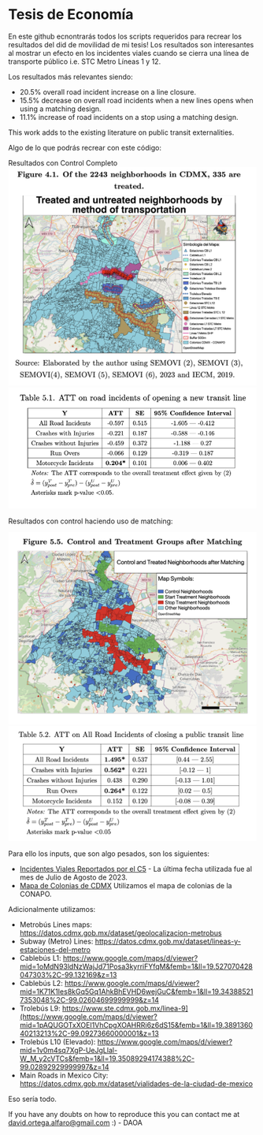 # Tesis de Economía
En este github ecnontrarás todos los scripts requeridos para recrear los resultados del did de movilidad de mi tesis!
Los resultados son interesantes al mostrar un efecto en los incidentes viales cuando se cierra una línea de transporte público i.e. STC Metro Líneas 1 y 12.

Los resultados más relevantes siendo:
* 20.5% overall road incident increase on a line closure.
* 15.5% decrease on overall road incidents when a new lines opens when using a matching design.
* 11.1% increase of road incidents on a stop using a matching design.

This work adds to the existing literature on public transit externalities.

Algo de lo que podrás recrear con este código: 

Resultados con Control Completo
![a](imgs/complete_map.png)	
![b](imgs/complete_1.png)

Resultados con control haciendo uso de matching:

![c](imgs/matched_map.png)
![d](imgs/complete_2.png)

Para ello los inputs, que son algo pesados, son los siguientes:

* [Incidentes Viales Reportados por el C5](https://datos.cdmx.gob.mx/dataset/groups/incidentes-viales-c5) - La última fecha utilizada fue al mes de Julio de Agosto de 2023.
* [Mapa de Colonias de CDMX](http://www.conapo.gob.mx/work/models/CONAPO/Marginacion/Datos_Abiertos/Colonia/imc2020_shp.zip) Utilizamos el mapa de colonias de la CONAPO. 

Adicionalmente utilizamos: 

* Metrobús Lines maps: https://datos.cdmx.gob.mx/dataset/geolocalizacion-metrobus
* Subway (Metro) Lines: https://datos.cdmx.gob.mx/dataset/lineas-y-estaciones-del-metro
* Cablebús L1: https://www.google.com/maps/d/viewer?mid=1oMdN93ldNzWajJd71Posa3kyrriFYfqM&femb=1&ll=19.527070428047303%2C-99.132169&z=13
* Cablebús L2: https://www.google.com/maps/d/viewer?mid=1K71K1Ies8kGq5Gq1AhkBhEVHD6wejGuC&femb=1&ll=19.343885217353048%2C-99.02604699999999&z=14
* Trolebús L9: https://www.ste.cdmx.gob.mx/linea-9](https://www.google.com/maps/d/viewer?mid=1pAQUGOTxXOEI1VhCpgXOAHRRi6z6dS15&femb=1&ll=19.389136040213213%2C-99.09273660000001&z=13
* Trolebús L10 (Elevado): https://www.google.com/maps/d/viewer?mid=1v0m4sq7XgP-UeJgLlal-W_M_y2cVTCs&femb=1&ll=19.35089294174388%2C-99.02892929999997&z=14
* Main Roads in Mexico City: https://datos.cdmx.gob.mx/dataset/vialidades-de-la-ciudad-de-mexico

Eso sería todo.

If you have any doubts on how to reproduce this you can contact me at david.ortega.alfaro@gmail.com :) - DAOA
